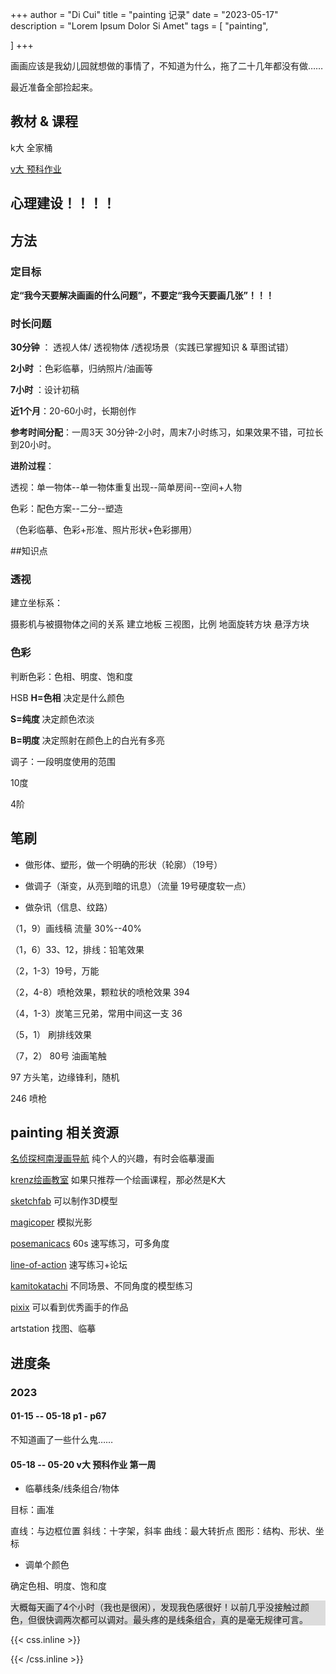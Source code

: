 +++
author = "Di Cui"
title = "painting 记录"
date = "2023-05-17"
description = "Lorem Ipsum Dolor Si Amet"
tags = [
    "painting",

]
+++

画画应该是我幼儿园就想做的事情了，不知道为什么，拖了二十几年都没有做……

最近准备全部捡起来。



## 教材 & 课程

k大 全家桶

[v大 预科作业](https://www.bilibili.com/video/BV1Ff4y1R7bH/?spm_id_from=333.337.search-card.all.click&vd_source=aff71f9dc82b763304a211b19dcf20eb)


## 心理建设！！！！



## 方法

### 定目标

**定“我今天要解决画画的什么问题”，不要定“我今天要画几张”！！！**


### 时长问题

**30分钟** ： 透视人体/ 透视物体 /透视场景（实践已掌握知识 & 草图试错）

**2小时** ：色彩临摹，归纳照片/油画等

**7小时** ：设计初稿

**近1个月**：20-60小时，长期创作

**参考时间分配**：一周3天 30分钟-2小时，周末7小时练习，如果效果不错，可拉长到20小时。


**进阶过程**：

透视：单一物体--单一物体重复出现--简单房间--空间+人物

色彩：配色方案--二分--塑造

（色彩临摹、色彩+形准、照片形状+色彩挪用）





##知识点

### 透视

建立坐标系：

摄影机与被摄物体之间的关系
建立地板
三视图，比例
地面旋转方块
悬浮方块


### 色彩

判断色彩：色相、明度、饱和度

HSB
**H=色相** 决定是什么颜色

**S=纯度**  决定颜色浓淡

**B=明度**  决定照射在颜色上的白光有多亮

调子：一段明度使用的范围

10度

4阶






## 笔刷

- 做形体、塑形，做一个明确的形状（轮廓）（19号）

- 做调子（渐变，从亮到暗的讯息）（流量 19号硬度软一点）

- 做杂讯（信息、纹路）


（1，9）画线稿 流量 30%--40%

（1，6）33、12，排线：铅笔效果

（2，1-3）19号，万能

（2，4-8）喷枪效果，颗粒状的喷枪效果 394

（4，1-3）炭笔三兄弟，常用中间这一支 36 

（5，1） 刷排线效果

（7，2） 80号 油画笔触

97 方头笔，边缘锋利，随机

246 喷枪



## painting 相关资源

[名侦探柯南漫画导航](https://tieba.baidu.com/p/3383251367?p_tk=184767xqGQiUCvGUQ905bahTflLargmIrpA2i%2FNeeIWo1WnjMprLBiRdwQ34owrsIfkt1bJwWmpCXnIIHDwR5bEzpXzkjHOGpFiCMV1pybBPo144Yl63PG3kDawTPHVCL7flQh1I281%2BQ9DHiGhMCht8pw%3D%3D&p_timestamp=1674630601&p_sign=7cb3b1d6d25a438b2125ae2acda93aa5&p_signature=7cb3b1d6d25a438b2125ae2acda93aa5&__pc2ps_ab=184767xqGQiUCvGUQ905bahTflLargmIrpA2i%2FNeeIWo1WnjMprLBiRdwQ34owrsIfkt1bJwWmpCXnIIHDwR5bEzpXzkjHOGpFiCMV1pybBPo144Yl63PG3kDawTPHVCL7flQh1I281%2BQ9DHiGhMCht8pw%3D%3D|1674630601|7cb3b1d6d25a438b2125ae2acda93aa5|7cb3b1d6d25a438b2125ae2acda93aa5&red_tag=0602369799)
纯个人的兴趣，有时会临摹漫画

[krenz绘画教室](https://krenz.art/)
如果只推荐一个绘画课程，那必然是K大

[sketchfab](https://sketchfab.com/)
可以制作3D模型

[magicoper](https://magicposer.com/)
模拟光影

[posemanicacs](https://www.posemaniacs.com/zh-Hans)
60s 速写练习，可多角度

[line-of-action](https://line-of-action.com/zh)
速写练习+论坛

[kamitokatachi](https://www.kamitokatachi.com/)
不同场景、不同角度的模型练习

[pixix](https://www.pixiv.net/)
可以看到优秀画手的作品

artstation
找图、临摹



## 进度条

### 2023

#### 01-15 -- 05-18  p1 - p67  

不知道画了一些什么鬼……


#### 05-18 -- 05-20  v大 预科作业  第一周

- 临摹线条/线条组合/物体

目标：画准

直线：与边框位置
斜线：十字架，斜率
曲线：最大转折点
图形：结构、形状、坐标

- 调单个颜色

确定色相、明度、饱和度

<p style="background-color:	#DCDCDC">大概每天画了4个小时（我也是很闲），发现我色感很好！以前几乎没接触过颜色，但很快调两次都可以调对。最头疼的是线条组合，真的是毫无规律可言。</p>











{{< css.inline >}}

<style>
.canon { background: white; width: 100%; height: auto; }
</style>

{{< /css.inline >}}

